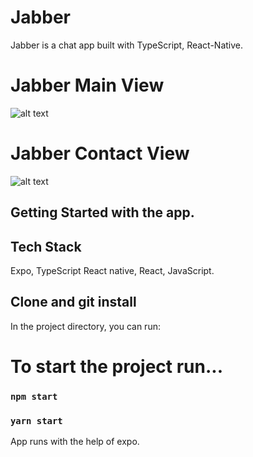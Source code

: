 # Jabber

Jabber is a chat app built with TypeScript, React-Native.

# Jabber Main View

![alt text](https://dsouzafamily2022.w3spaces.com/WhatsApp_Image_2022-03-14_at_1.54.58_PM.jpeg?bypass-cache=62698280)

# Jabber Contact View

![alt text](https://dsouzafamily2022.w3spaces.com/img2.jpeg?bypass-cache=62698302)

## Getting Started with the app.

## Tech Stack

Expo, TypeScript React native, React, JavaScript.

## Clone and git install

In the project directory, you can run:

# To start the project run...

### `npm start`

### `yarn start`

App runs with the help of expo.
